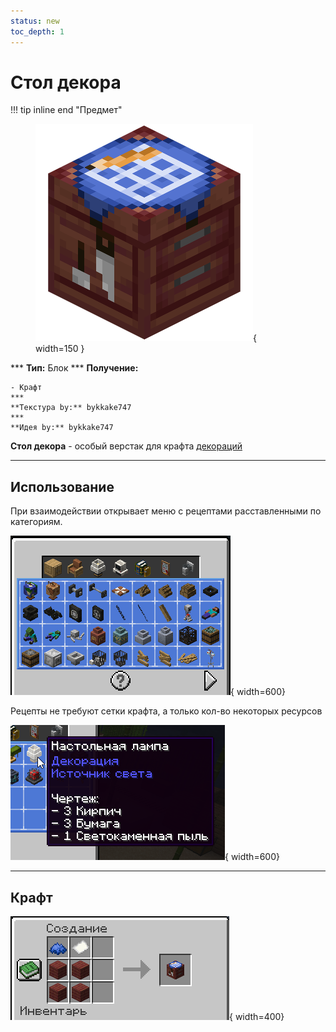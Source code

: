 ```yaml
---
status: new
toc_depth: 1
---
```


# Стол декора

!!! tip inline end "Предмет"
    <figure markdown="span">
        ![decor_table](../../assets/items/block/decor_table.png){ width=150 }
    </figure>
    ***
    **Тип:** Блок
    ***
    **Получение:**
    
    - Крафт
    ***
    **Текстура by:** bykkake747
    ***
    **Идея by:** bykkake747

**Стол декора** - особый верстак для крафта [декораций](../../../gameplay/unique/decor)

***

## Использование

При взаимодействии открывает меню с рецептами расставленными по категориям.

![decortablecraft](../../assets/items/items/decor_table_menu.png){ width=600}

Рецепты не требуют сетки крафта, а только кол-во некоторых ресурсов

![decorrecipedemo](../../assets/items/items/decor_recipe_demo.png){ width=600}

***
## Крафт

![decortablecraft](../../assets/crafts/decor_table_craft.png){ width=400}
